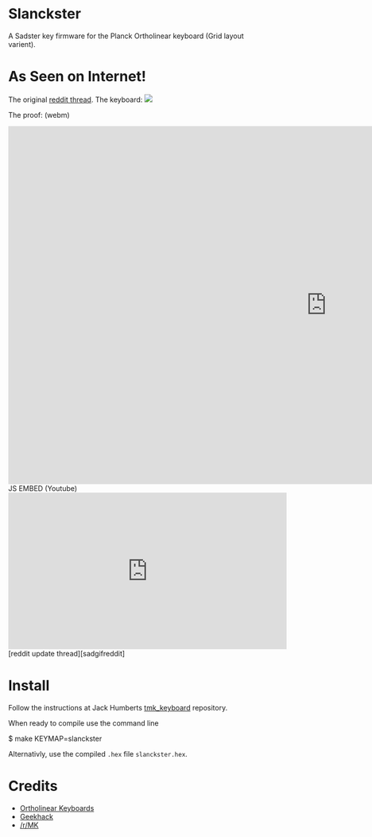 Slanckster
==========
A Sadster key firmware for the Planck Ortholinear keyboard (Grid layout varient).


As Seen on Internet!
====================

The original [reddit thread][sadreddit].
The keyboard:
<img src="http://i.imgur.com/rXijFNm.jpg"></img>

The proof:
(webm)
<iframe src="http://gfycat.com/ifr/CloseCalculatingBufflehead" frameborder="0" scrolling="no" width="1280" height="720" style="-webkit-backface-visibility: hidden;-webkit-transform: scale(1);" ></iframe>
JS EMBED<img class="gfyitem" data-id="CloseCalculatingBufflehead" />
(Youtube)
<iframe width="560" height="315" src="https://www.youtube.com/embed/i6ZAdQMa8qU" frameborder="0" allowfullscreen></iframe>
[reddit update thread][sadgifreddit]


Install
=======

Follow the instructions at Jack Humberts [tmk_keyboard][jacktmk] repository.

When ready to compile use the command line

   $ make KEYMAP=slanckster

Alternativly, use the compiled `.hex` file `slanckster.hex`.

Credits
=======

* [Ortholinear Keyboards][ortho]
* [Geekhack][geekhack]
* [/r/MK][rmk]

[ortho]: http://ortholinearkeyboards.com/
[jacktmk]: https://github.com/jackhumbert/tmk_keyboard/tree/master/keyboard/planck 
[sadreddit]: http://redd.it/3bxgev 
[sadgifreddit]:http://redd.it/3c7xtx
[geekhack]: http://geekhack.org
[rmk]: http://reddit.com/r/mechanicalkeyboards
